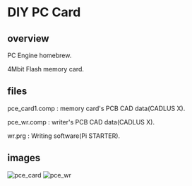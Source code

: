 # DIY PC Card

## overview

PC Engine homebrew.

4Mbit Flash memory card.

## files

pce_card1.comp : memory card's PCB CAD data(CADLUS X).

pce_wr.comp : writer's PCB CAD data(CADLUS X).

wr.prg : Writing software(Pi STARTER).

## images

![pce_card](https://user-images.githubusercontent.com/5597377/131228920-34a01e38-0645-4db0-aa4e-b4ba0f52f619.png)
![pce_wr](https://user-images.githubusercontent.com/5597377/131228988-7d922856-d1d2-4879-8a75-f74ee6f65cd5.png)
